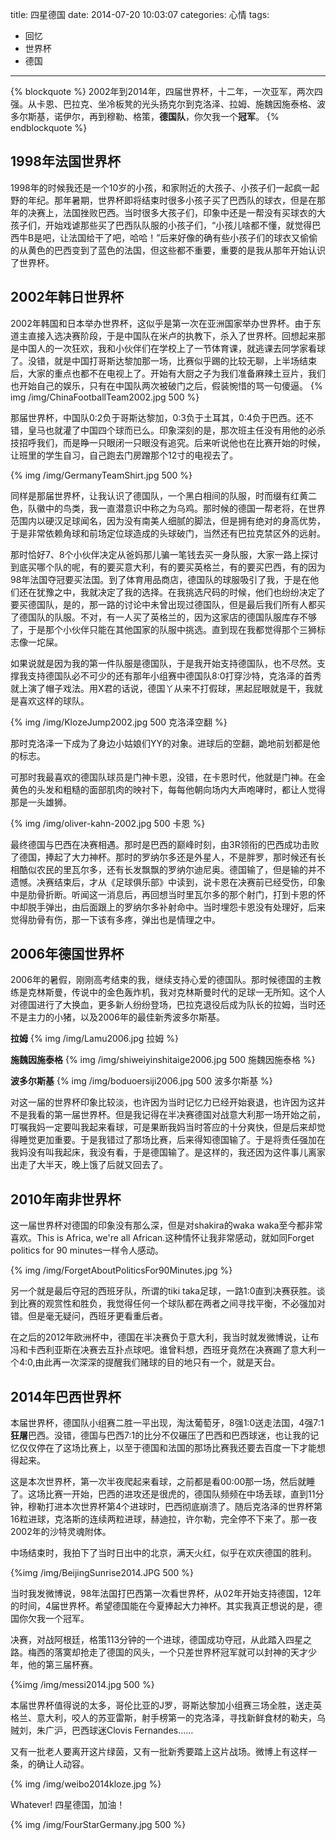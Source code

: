 title: 四星德国
date: 2014-07-20 10:03:07
categories: 心情
tags:
- 回忆
- 世界杯
- 德国
---
{% blockquote %}
2002年到2014年，四届世界杯，十二年，一次亚军，两次四强。从卡恩、巴拉克、坐冷板凳的光头扬克尔到克洛泽、拉姆、施魏因施泰格、波多尔斯基，诺伊尔，再到穆勒、格策，**德国队**，你欠我一个**冠军**。
{% endblockquote %}

## 1998年法国世界杯
1998年的时候我还是一个10岁的小孩，和家附近的大孩子、小孩子们一起疯一起野的年纪。那年暑期，世界杯即将结束时很多小孩子买了巴西队的球衣，但是在那年的决赛上，法国挫败巴西。当时很多大孩子们，印象中还是一帮没有买球衣的大孩子们，开始戏谑那些买了巴西队队服的小孩子们，“小孩儿啥都不懂，就觉得巴西牛B是吧，让法国给干了吧，哈哈！”后来好像的确有些小孩子们的球衣又偷偷的从黄色的巴西变到了蓝色的法国，但这些都不重要，重要的是我从那年开始认识了世界杯。

<!-- more -->

## 2002年韩日世界杯
2002年韩国和日本举办世界杯，这似乎是第一次在亚洲国家举办世界杯。由于东道主直接入选决赛阶段，于是中国队在米卢的执教下，杀入了世界杯。回想起来那是中国人的一次狂欢，我和小伙伴们在学校上了一节体育课，就逃课去同学家看球了。没错，就是中国打哥斯达黎加那一场，比赛似乎踢的比较无聊，上半场结束后，大家的重点也都不在电视上了。开始有大厨之子为我们准备麻辣土豆片，我们也开始自己的娱乐，只有在中国队两次被破门之后，假装惋惜的骂一句傻逼。
{% img /img/ChinaFootballTeam2002.jpg 500 %}

那届世界杯，中国队0:2负于哥斯达黎加，0:3负于土耳其，0:4负于巴西。还不错，皇马也就灌了中国四个球而已么。印象深刻的是，那次班主任没有用他的必杀技招呼我们，而是睁一只眼闭一只眼没有追究。后来听说他也在比赛开始的时候，让班里的学生自习，自己跑去门房蹭那个12寸的电视去了。

{% img /img/GermanyTeamShirt.jpg 500 %}

同样是那届世界杯，让我认识了德国队，一个黑白相间的队服，时而缀有红黄二色，队徽中的鸟类，我一直潜意识中称之为乌鸡。那时候的德国一帮老将，在世界范围内以硬汉足球闻名，因为没有南美人细腻的脚法，但是拥有绝对的身高优势，于是非常依赖角球和前场定位球造成的头球破门，当然还有巴拉克禁区外的远射。

那时恰好7、8个小伙伴决定从爸妈那儿骗一笔钱去买一身队服，大家一路上探讨到底买哪个队的呢，有的要买意大利，有的要买英格兰，有的要买巴西，有的因为98年法国夺冠要买法国。到了体育用品商店，德国队的球服吸引了我，于是在他们还在犹豫之中，我就决定了我的选择。在我挑选尺码的时候，他们也纷纷决定了要买德国队，是的，那一路的讨论中未曾出现过德国队，但是最后我们所有人都买了德国队的队服。不对，有一人买了英格兰的，因为这家店的德国队服库存不够了，于是那个小伙伴只能在其他国家的队服中挑选。直到现在我都觉得那个三狮标志像一坨屎。

如果说就是因为我的第一件队服是德国队，于是我开始支持德国队，也不尽然。支撑我支持德国队必不可少的还有那年小组赛中德国队8:0打穿沙特，克洛泽的首秀就上演了帽子戏法。用X君的话说，德国丫从来不打假球，黑起屁眼就是干，我就是喜欢这样的球队。

{% img /img/KlozeJump2002.jpg 500 克洛泽空翻 %}

那时克洛泽一下成为了身边小姑娘们YY的对象。进球后的空翻，跪地前划都是他的标志。

可那时我最喜欢的德国队球员是门神卡恩，没错，在卡恩时代，他就是门神。在金黄色的头发和粗糙的面部肌肉的映衬下，每每他朝向场内大声咆哮时，都让人觉得那是一头雄狮。

{% img /img/oliver-kahn-2002.jpg 500 卡恩 %}

最终德国与巴西在决赛相遇。那时是巴西的巅峰时刻，由3R领衔的巴西成功击败了德国，捧起了大力神杯。那时的罗纳尔多还是外星人，不是胖罗，那时候还有长相酷似农民的里瓦尔多，还有长发飘飘的罗纳尔迪尼奥。德国输了，但是输的并不遗憾。决赛结束后，才从《足球俱乐部》中读到，说卡恩在决赛前已经受伤，印象中是肋骨折断。听闻这一消息后，再回想当时里瓦尔多的那个射门，打到卡恩的怀中却脱手弹出，由后面跟上的罗纳尔多补射命中。当时埋怨卡恩没有处理好，后来觉得肋骨有伤，那一下该有多疼，弹出也是情理之中。

## 2006年德国世界杯
2006年的暑假，刚刚高考结束的我，继续支持心爱的德国队。那时候德国的主教练是克林斯曼，传说中的金色轰炸机，我对克林斯曼时代的足球一无所知。这个人对德国进行了大换血，更多新人纷纷登场，巴拉克退役后成为队长的拉姆，当时还不是主力的小猪，以及2006年的最佳新秀波多尔斯基。

**拉姆**
{% img /img/Lamu2006.jpg 拉姆 %}

**施魏因施泰格**
{% img /img/shiweiyinshitaige2006.jpg 500 施魏因施泰格 %}

**波多尔斯基**
{% img /img/boduoersiji2006.jpg 500 波多尔斯基 %}

对这一届的世界杯印象比较淡，也许因为当时记忆力已经开始衰退，也许因为这并不是我看的第一届世界杯。但是我记得在半决赛德国对战意大利那一场开始之前，叮嘱我妈一定要叫我起来看球，可是果断我妈当时答应的十分爽快，但是后来却觉得睡觉更加重要。于是我错过了那场比赛，后来得知德国输了。于是将责任强加在我妈没有叫我起床，我没有看，于是德国输了。是这样的，我还因为这件事儿离家出走了大半天，晚上饿了后就又回去了。

## 2010年南非世界杯
这一届世界杯对德国的印象没有那么深，但是对shakira的waka waka至今都非常喜欢。This is Africa, we're all African.这种情怀让我非常感动，就如同Forget politics for 90 minutes一样令人感动。

{% img /img/ForgetAboutPoliticsFor90Minutes.jpg %}

另一个就是最后夺冠的西班牙队，所谓的tiki taka足球，一路1:0直到决赛获胜。谈到比赛的观赏性和胜负，我觉得任何一个球队都在两者之间寻找平衡，不必强加对错。但是毫无疑问，西班牙更看重后者。

在之后的2012年欧洲杯中，德国在半决赛负于意大利，我当时就发微博说，让布冯和卡西利亚斯在决赛去互扑点球吧。谁曾料想，西班牙竟然在决赛踢了意大利一个4:0,由此再一次深深的提醒我们赌球的目的地只有一个，就是天台。

## 2014年巴西世界杯
本届世界杯，德国队小组赛二胜一平出现，淘汰葡萄牙，8强1:0送走法国，4强7:1**狂屠**巴西。没错，德国与巴西7:1的比分不仅碾压了巴西和巴西球迷，也让我的记忆仅仅停在了这场比赛上，以至于德国和法国的那场比赛我还要去百度一下才能想得起来。

这是本次世界杯，第一次半夜爬起来看球，之前都是看00:00那一场，然后就睡了。这场比赛一开始，巴西的进攻还是很虎的，德国队频频在中场丢球，直到11分钟，穆勒打进本次世界杯第4个进球时，巴西彻底崩溃了。随后克洛泽的世界杯第16粒进球，克洛斯的连续两粒进球，赫迪拉，许尔勒，完全停不下来了。那一夜2002年的沙特灵魂附体。

中场结束时，我拍下了当时日出中的北京，满天火红，似乎在欢庆德国的胜利。

{%img /img/BeijingSunrise2014.JPG 500 %}

当时我发微博说，98年法国打巴西第一次看世界杯，从02年开始支持德国，12年的时间，4届世界杯。希望德国能在今夏捧起大力神杯。其实我真正想说的是，德国你欠我一个冠军。

决赛，对战阿根廷，格策113分钟的一个进球，德国成功夺冠，从此踏入四星之路。梅西的落寞却抢走了德国的风头，一个只差世界杯冠军就可以封神的天才少年，他的第三届杯赛。

{%img /img/messi2014.jpg 500 %}

本届世界杯值得说的太多，哥伦比亚的J罗，哥斯达黎加小组赛三场全胜，送走英格兰、意大利，咬人的苏亚雷斯，射手榜第一的克洛泽，寻找新鲜食材的勒夫，乌贼刘，朱广沪，巴西球迷Clovis Fernandes……

又有一批老人要离开这片绿茵，又有一批新秀要踏上这片战场。微博上有这样一条，的确让人动容。

{% img /img/weibo2014kloze.jpg %}

Whatever! 四星德国，加油！

{% img /img/FourStarGermany.jpg 500 %}
